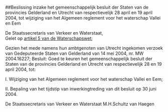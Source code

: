 <meta http-equiv='Content-Type' content='text/html; charset=utf-8' />

##Beslissing inzake het gemeenschappelijk besluit der Staten van de provincies Gelderland en Utrecht van respectievelijk 28 april en 19 april 2004, tot wijziging van het Algemeen reglement voor het waterschap Vallei en Eem

De Staatssecretaris van Verkeer en Waterstaat,  
Gelet op [artikel 5 van de Waterschapswet](../../../../../../../../../wet/waterschapswet/BWBR0005108/README.md);

Gezien het mede namens hun ambtgenoten van Utrecht ingekomen verzoek van Gedeputeerde Staten van Gelderland van 14 mei 2004, nr. MW 2004.16227;
Besluit:     Goed te keuren het gemeenschappelijk besluit der Staten van de provincies Gelderland en Utrecht van respectievelijk 28 en 19 april 2004, tot: 

I. Wijziging van het Algemeen reglement voor het waterschap Vallei en Eem;  

II. Bepaling van het tijdstip van inwerkingtreding van dit besluit op 30 juni 2004.       

De 
Staatssecretaris van Verkeer en Waterstaat
M.H.Schultz van Haegen    
